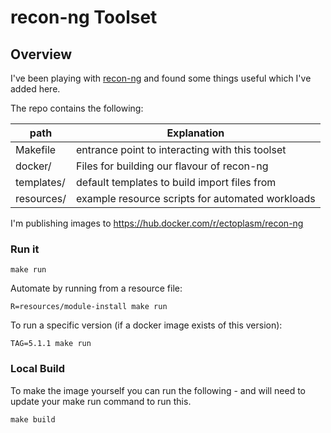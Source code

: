 # recon-ng Toolset

Overview
---

I've been playing with [recon-ng](https://github.com/lanmaster53/recon-ng/) and found some things useful which I've added here.

The repo contains the following:

| path       | Explanation |
|---         |---|
| Makefile   | entrance point to interacting with this toolset |
| docker/    | Files for building our flavour of recon-ng |
| templates/ | default templates to build import files from |
| resources/ | example resource scripts for automated workloads |

I'm publishing images to https://hub.docker.com/r/ectoplasm/recon-ng

### Run it

`make run`

Automate by running from a resource file:

`R=resources/module-install make run`

To run a specific version (if a docker image exists of this version):

`TAG=5.1.1 make run`

### Local Build

To make the image yourself you can run the following - and will need to update your make run command to run this.

`make build`
